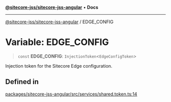 [**@sitecore-jss/sitecore-jss-angular**](../README.md) • **Docs**

***

[@sitecore-jss/sitecore-jss-angular](../README.md) / EDGE\_CONFIG

# Variable: EDGE\_CONFIG

> `const` **EDGE\_CONFIG**: `InjectionToken`\<`EdgeConfigToken`\>

Injection token for the Sitecore Edge configuration.

## Defined in

[packages/sitecore-jss-angular/src/services/shared.token.ts:14](https://github.com/Sitecore/jss/blob/ae6f916d439f946bec091261304f83eefbcedd38/packages/sitecore-jss-angular/src/services/shared.token.ts#L14)
